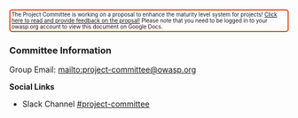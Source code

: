 <p style="border: 2px solid #E64A19; border-radius: 5px; font-size: 0.7em; padding: 2px;">
The Project Committee is working on a proposal to enhance the maturity level system for projects!
<a href="https://docs.google.com/document/d/1NlAJrmvepLTQKg0iInadPUR49UF5DxaNukrRJ5BBsqA/edit?usp=sharing" target="_blank"><i class='fas fa-comments'></i> Click here to read and provide feedback on the propsal!</a>
Please note that you need to be logged in to your owasp.org account to view this document on Google Docs.
</p>

### Committee Information

Group Email: <mailto:project-committee@owasp.org>

**Social Links**

* Slack Channel
  [#project-committee](https://owasp.slack.com/archives/C01930CGW23)

